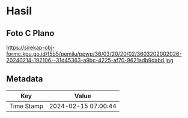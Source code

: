 # Hasil

## Foto C Plano

https://sirekap-obj-formc.kpu.go.id/f5b5/pemilu/ppwp/36/03/20/20/02/3603202002026-20240214-192106--31d45363-a9bc-4225-af70-9621adb9dabd.jpg


## Metadata

| Key        | Value               |
| ---------- | ------------------- |
| Time Stamp | 2024-02-15 07:00:44 |



